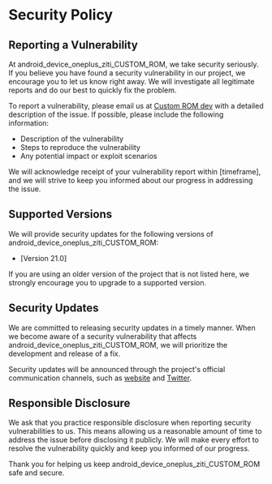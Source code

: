 # Security Policy

## Reporting a Vulnerability

At android_device_oneplus_ziti_CUSTOM_ROM, we take security seriously. If you believe you have found a security vulnerability in our project, we encourage you to let us know right away. We will investigate all legitimate reports and do our best to quickly fix the problem.

To report a vulnerability, please email us at [Custom ROM dev](abhranildutta1903@gmail.com) with a detailed description of the issue. If possible, please include the following information:

- Description of the vulnerability
- Steps to reproduce the vulnerability
- Any potential impact or exploit scenarios

We will acknowledge receipt of your vulnerability report within [timeframe], and we will strive to keep you informed about our progress in addressing the issue.

## Supported Versions

We will provide security updates for the following versions of android_device_oneplus_ziti_CUSTOM_ROM:

- [Version  21.0]

If you are using an older version of the project that is not listed here, we strongly encourage you to upgrade to a supported version.

## Security Updates

We are committed to releasing security updates in a timely manner. When we become aware of a security vulnerability that affects android_device_oneplus_ziti_CUSTOM_ROM, we will prioritize the development and release of a fix.

Security updates will be announced through the project's official communication channels, such as [website](https://sourceforge.net/projects/oneplus-nord-ce3-lineageos/) and [Twitter](https://x.com/abhranil17?t=1yj4qJRLMhL0Lm7ytz_1ug&s=09).

## Responsible Disclosure

We ask that you practice responsible disclosure when reporting security vulnerabilities to us. This means allowing us a reasonable amount of time to address the issue before disclosing it publicly. We will make every effort to resolve the vulnerability quickly and keep you informed of our progress.

Thank you for helping us keep android_device_oneplus_ziti_CUSTOM_ROM
 safe and secure.

